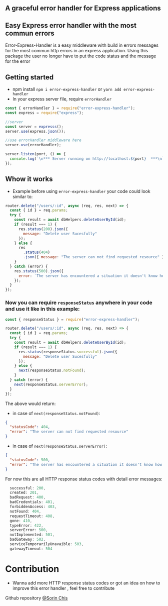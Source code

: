 ## A graceful error handler for Express applications

## Easy Express error handler with the most commun errors

Error-Express-Handler is a easy middleware with build in errors messages for the most commun http errors in an express application. Using this package the user no longer have to put the code status and the message for the error

## Getting started

- npm install `npm i error-express-handler` or `yarn add error-express-handler`
- In your express server file, require `errorHandler`

```javascript
const { errorHandler } = require("error-express-handler");
const express = require("express");

//server
const server = expresss();
server.use(express.json());

//use errorHandler middleware here
server.use(errorHandler);

server.listen(port, () => {
  console.log(`\n*** Server running on http://localhost:${port}  ***\n`);
});
```

## Whow it works

- Example before using `error-express-handler` your code could look similar to:

```javascript
router.delete("/users/:id", async (req, res, next) => {
  const { id } = req.params;
  try {
    const result = await dbHelpers.deleteUserById(id);
    if (result === 1) {
      res.status(200).json({
        message: "Delete user Sucesfully"
      });
    } else {
      res
        .status(404)
        .json({ message: "The server can not find requested resource" });
    }
  } catch (error) {
    res.status(500).json({
      error: `The server has encountered a situation it doesn't know how to handle`
    });
  }
});
```

### Now you can require `responseStatus` anywhere in your code and use it like in this example:

```javascript
const { responseStatus } = require("error-express-handler");

router.delete("/users/:id", async (req, res, next) => {
  const { id } = req.params;
  try {
    const result = await dbHelpers.deleteUserById(id);
    if (result === 1) {
      res.status(responseStatus.successful).json({
        message: "Delete user Sucesfully"
      });
    } else {
      next(responseStatus.notFound);
    }
  } catch (error) {
    next(responseStatus.serverError);
  }
});
```

The above would return:

- in case of `next(responseStatus.notFound)`:

```json
{
  "statusCode": 404,
  "error": "The server can not find requested resource"
}
```

- in case of `next(responseStatus.serverError)`:

```json
{
  "statusCode": 500,
  "error": "The server has encountered a situation it doesn't know how to handle"
}
```

For now this are all HTTP response status codes with detail error messages:

```js
  successful: 200,
  created: 201,
  badRequest: 400,
  badCredentials: 401,
  forbiddenAccess: 403,
  notFound: 404,
  requestTimeout: 408,
  gone: 410,
  typeError: 422,
  serverError: 500,
  notImplemented: 501,
  badGateway: 502,
  serviceTemporarilyUnavaible: 503,
  gatewayTimeout: 504
```

# Contribution

- Wanna add more HTTP response status codes or got an idea on how to improve this error handler , feel free to contribute

Github repository [@Sorin Chis](https://github.com/SorinC6)
